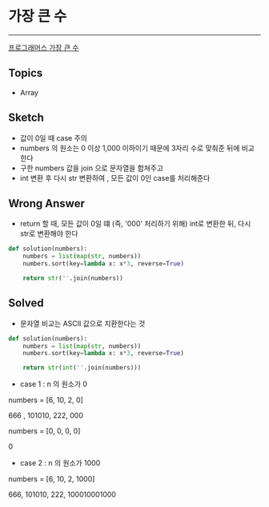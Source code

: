 # 가장 큰 수

-------------

[프로그래머스 가장 큰 수](https://programmers.co.kr/learn/courses/30/lessons/42746)



## Topics

- Array



## Sketch

- 값이 0일 때 case 주의
- numbers 의 원소는 0 이상 1,000 이하이기 때문에 3자리 수로 맞춰준 뒤에 비교한다
- 구한 numbers 값을 join 으로 문자열을 합쳐주고
- int 변환 후 다시 str 변환하여 , 모든 값이 0인 case를 처리해준다



## Wrong Answer

- return 할 때, 모든 값이 0일 떄 (즉, '000' 처리하기 위해) int로 변환한 뒤, 다시 str로 변환해야 한다

```python
def solution(numbers):
    numbers = list(map(str, numbers))
    numbers.sort(key=lambda x: x*3, reverse=True)

    return str(''.join(numbers))
```



## Solved

- 문자열 비교는 ASCII 값으로 치환한다는 것

```python
def solution(numbers):
    numbers = list(map(str, numbers))
    numbers.sort(key=lambda x: x*3, reverse=True)

    return str(int(''.join(numbers)))
```

- case 1 : n 의 원소가  0

numbers = [6, 10, 2, 0]

666 , 101010, 222, 000

numbers = [0, 0, 0, 0]

0

- case 2 : n 의 원소가 1000 

numbers = [6, 10, 2, 1000]

666, 101010, 222, 100010001000



